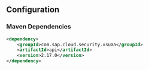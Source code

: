 ## Configuration

### Maven Dependencies
```xml
<dependency>
    <groupId>com.sap.cloud.security.xsuaa</groupId>
    <artifactId>api</artifactId>
    <version>2.17.0</version>
</dependency>
```
